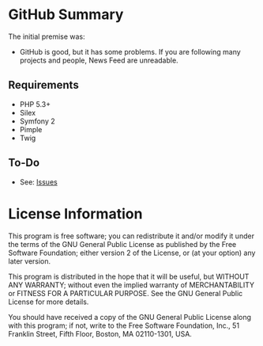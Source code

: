 # GitHub Summary


The initial premise was:

* GitHub is good, but it has some problems. If you are following many projects and people, News Feed are unreadable.


Requirements
------------
  * PHP 5.3+
  * Silex
  * Symfony 2
  * Pimple
  * Twig


To-Do
-----
  * See: [Issues](https://github.com/jeanpimentel/GitHub-Summary/issues)


License Information
===================

This program is free software; you can redistribute it and/or modify
it under the terms of the GNU General Public License as published by
the Free Software Foundation; either version 2 of the License, or (at
your option) any later version.

This program is distributed in the hope that it will be useful, but
WITHOUT ANY WARRANTY; without even the implied warranty of
MERCHANTABILITY or FITNESS FOR A PARTICULAR PURPOSE.  See the GNU
General Public License for more details.

You should have received a copy of the GNU General Public License
along with this program; if not, write to the Free Software
Foundation, Inc., 51 Franklin Street, Fifth Floor, Boston, MA
02110-1301, USA.
